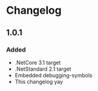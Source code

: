 ﻿# Changelog
## 1.0.1
### Added
- .NetCore 3.1 target
- .NetStandard 2.1 target
- Embedded debugging-symbols
- This changelog yay